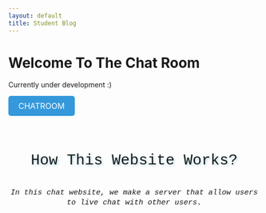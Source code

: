 ```yaml
---
layout: default
title: Student Blog
---
```



# Welcome To The Chat Room

Currently under development :)

<html>
<head>
  <style>
    .styled-button {
      display: inline-block;
      padding: 10px 20px;
      background-color: #3498db; /* Change the background color as desired */
      color: #fff; /* Change the text color as desired */
      text-decoration: none;
      border: none;
      border-radius: 5px;
      cursor: pointer;
      font-size: 16px;
      transition: background-color 0.3s;
    }
    .styled-button:hover {
      background-color: #2980b9; /* Change the hover background color as desired */
    }
  </style>
</head>
<body>
  <a class="styled-button" href="{{site.baseurl}}/chatroom">CHATROOM</a>
  <br>
  <br>
  <br>
</body>
</html>
<html>
<head>
    <style>
        .p1 {
            font-family: "Lucida Console", "Courier New", monospace;
            text-align: center;
            line-height: 50px;
            font-size: 30px;
            text-shadow: 2px 2px 5px lightblue;
          }
        .p2 {
          font-family: "Lucida Console", "Courier New", monospace;
            text-align: center;
            line-height: 20px;
            font-size: 15px;
        }
      </style>
</head>
<body>
    <div class='p1'>
    <p>How This Website Works?</p>
    </div>
    <div class='p2'>
    <i>In this chat website, we make a server that allow users to live chat with other users. </i>
    </div>